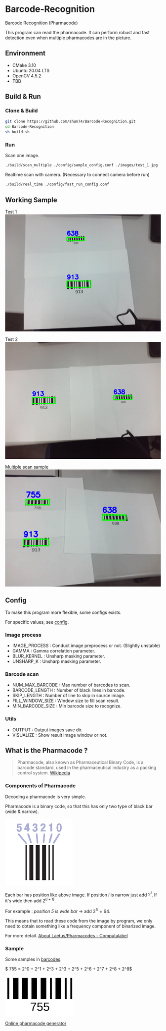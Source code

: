 # Barcode-Recognition
Barcode Recognition (Pharmacode)

This program can read the pharmacode. It can perform robust and fast detection even when multiple pharmacodes are in the picture.

## Environment
- CMake 3.10
- Ubuntu 20.04 LTS  
- OpenCV 4.5.2
- TBB


## Build & Run

### Clone & Build 

```bash
git clone https://github.com/shun74/Barcode-Recognition.git
cd Barcode-Recognition
sh build.sh
```

### Run

Scan one image.

```bash
./build/scan_multiple ./config/sample_config.conf ./images/test_1.jpg
```

Realtime scan with camera. (Necessary to connect camera before run)

```bash
./build/real_time ./config/fast_run_config.conf
```

## Working Sample

Test 1
![test1](./output/test_1_result.png)

Test 2
![test2](./output/test_2_result.png)

Multiple scan sample
![multiple](./output/multiple_sample.png)


## Config

To make this program more flexible, some configs exists. 

For specific values, see [config](/config/).

### Image process
- IMAGE_PROCESS : Conduct image preprocess or not. (Slightly unstable)
- GAMMA : Gamma correlation parameter.
- BLUR_KERNEL : Unsharp masking parameter.
- UNSHARP_K : Unsharp masking parameter.

### Barcode scan
- NUM_MAX_BARCODE : Max number of barcodes to scan.
- BARCODE_LENGTH : Number of black lines in barcode.
- SKIP_LENGTH : Number of line to skip in source image.
- FILL_WINDOW_SIZE : Window size to fill scan result.
- MIN_BARCODE_SIZE : Min barcode size to recognize.

### Utils
- OUTPUT : Output images save dir.
- VISUALIZE : Show result image window or not.


## What is the Pharmacode ?

> Pharmacode, also known as Pharmaceutical Binary Code, is a barcode standard, used in the pharmaceutical industry as a packing control system. [Wikipedia](https://en.wikipedia.org/wiki/Pharmacode)

### Components of Pharmacode

Decoding a pharmacode is very simple.

Pharmacode is a binary code, so that this has only two type of black bar (wide & narrow).

![Phamacode bar sample](/barcodes/pharmacode.png)

Each bar has position like above image. If position *i* is narrow just add $2^i$. If it's wide then add $2^{(i+1)}$.

For example : *position 5 is wide bar* -> add $2^6=64$.

This means that to read these code from the image by program, we only need to obtain something like a frequency component of binarized image.

For more detail.
[About Laetus/Pharmacodes - Computalabel](https://www.computalabel.com/aboutpharmacodes.htm)

### Sample

Some samples in [barcodes](/barcodes/).

$ 755 = 2^0 + 2^1 + 2^3 + 2^3 + 2^5 + 2^6 + 2^7 + 2^8 + 2^8$

![755](/barcodes/Pharmacodecode755.png)

[Online pharmacode generator](https://products.aspose.app/barcode/ja/generate/pharmacode)